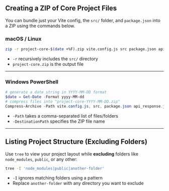 

## Creating a ZIP of Core Project Files

You can bundle just your Vite config, the `src/` folder, and `package.json` into a ZIP using the commands below.

### macOS / Linux

```bash
zip -r project-core-$(date +%F).zip vite.config.js src package.json api_response.json readme.md
```

* `-r` recursively includes the `src/` directory
* `project-core.zip` is the output file

---

### Windows PowerShell

```powershell
# generate a date string in YYYY-MM-DD format
$date = Get-Date -Format yyyy-MM-dd
# compress files into "project-core-YYYY-MM-DD.zip"
Compress-Archive -Path vite.config.js, src, package.json api_response.json readme.md -DestinationPath "project-core-$date.zip"
```

* `-Path` takes a comma-separated list of files/folders
* `-DestinationPath` specifies the ZIP file name

---

## Listing Project Structure (Excluding Folders)

Use `tree` to view your project layout while **excluding** folders like `node_modules`, `public`, or any other:

```bash
tree -I 'node_modules|public|another-folder'
```

* `-I` ignores matching folders using a pattern
* Replace `another-folder` with any directory you want to exclude
